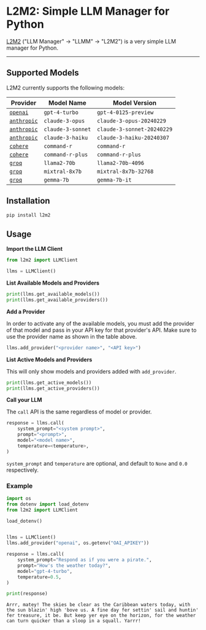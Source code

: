 # L2M2: Simple LLM Manager for Python

[L2M2](https://pypi.org/project/l2m2/) ("LLM Manager" &rarr; "LLMM" &rarr; "L2M2") is a very simple LLM manager for Python.

---

## Supported Models

L2M2 currently supports the following models:

| Provider                                     | Model Name        | Model Version              |
| -------------------------------------------- | ----------------- | -------------------------- |
| [`openai`](https://openai.com/product)       | `gpt-4-turbo`     | `gpt-4-0125-preview`       |
| [`anthropic`](https://www.anthropic.com/api) | `claude-3-opus`   | `claude-3-opus-20240229`   |
| [`anthropic`](https://www.anthropic.com/api) | `claude-3-sonnet` | `claude-3-sonnet-20240229` |
| [`anthropic`](https://www.anthropic.com/api) | `claude-3-haiku`  | `claude-3-haiku-20240307`  |
| [`cohere`](https://docs.cohere.com/)         | `command-r`       | `command-r`                |
| [`cohere`](https://docs.cohere.com/)         | `command-r-plus`  | `command-r-plus`           |
| [`groq`](https://wow.groq.com/)              | `llama2-70b`      | `llama2-70b-4096`          |
| [`groq`](https://wow.groq.com/)              | `mixtral-8x7b`    | `mixtral-8x7b-32768`       |
| [`groq`](https://wow.groq.com/)              | `gemma-7b`        | `gemma-7b-it`              |

## Installation

```sh
pip install l2m2
```

## Usage

**Import the LLM Client**

```python
from l2m2 import LLMClient

llms = LLMClient()
```

**List Available Models and Providers**

```python
print(llms.get_available_models())
print(llms.get_available_providers())
```

**Add a Provider**

In order to activate any of the available models, you must add the provider of that model and pass in your API key for that provider's API. Make sure to use the provider name as shown in the table above.

```python
llms.add_provider("<provider name>", "<API key>")
```

**List Active Models and Providers**

This will only show models and providers added with `add_provider`.

```python
print(llms.get_active_models())
print(llms.get_active_providers())
```

**Call your LLM**

The `call` API is the same regardless of model or provider.

```python
response = llms.call(
    system_prompt="<system prompt>",
    prompt="<prompt>",
    model="<model name>",
    temperature=<temperature>,
)
```

`system_prompt` and `temperature` are optional, and default to `None` and `0.0` respectively.

### Example

```python
import os
from dotenv import load_dotenv
from l2m2 import LLMClient

load_dotenv()


llms = LLMClient()
llms.add_provider("openai", os.getenv("OAI_APIKEY"))

response = llms.call(
    system_prompt="Respond as if you were a pirate.",
    prompt="How's the weather today?",
    model="gpt-4-turbo",
    temperature=0.5,
)

print(response)
```

```
Arrr, matey! The skies be clear as the Caribbean waters today, with the sun blazin' high 'bove us. A fine day fer settin' sail and huntin' fer treasure, it be. But keep yer eye on the horizon, for the weather can turn quicker than a sloop in a squall. Yarrr!
```
